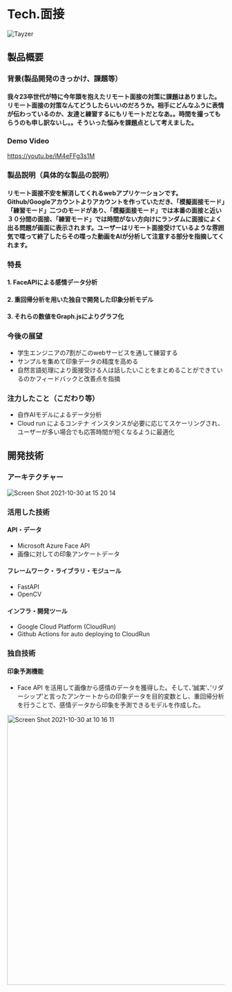 # Tech.面接


![Tayzer](https://user-images.githubusercontent.com/63713624/139520215-b30afad8-357e-498e-afb4-424b8eb3651e.png)

## 製品概要
### 背景(製品開発のきっかけ、課題等）
#### 我々23卒世代が特に今年頭を抱えたリモート面接の対策に課題はありました。リモート面接の対策なんてどうしたらいいのだろうか。相手にどんなふうに表情が伝わっているのか、友達と練習するにもリモートだとなあ。。時間を撮ってもらうのも申し訳ないし。。そういった悩みを課題点として考えました。

### Demo Video
https://youtu.be/iM4eFFg3s1M

### 製品説明（具体的な製品の説明）
#### リモート面接不安を解消してくれるwebアプリケーションです。Github/Googleアカウントよりアカウントを作っていただき、「模擬面接モード」「練習モード」二つのモードがあり、「模擬面接モード」では本番の面接と近い３０分間の面接、「練習モード」では時間がない方向けにランダムに面接によく出る問題が画面に表示されます。ユーザーはリモート面接受けているような雰囲気で喋って終了したらその喋った動画をAIが分析して注意する部分を指摘してくれます。


### 特長

#### 1. FaceAPIによる感情データ分析
#### 2. 重回帰分析を用いた独自で開発した印象分析モデル
#### 3. それらの数値をGraph.jsによりグラフ化

### 今後の展望
* 学生エンジニアの7割がこのwebサービスを通して練習する
* サンプルを集めて印象データの精度を高める
* 自然言語処理により面接受ける人は話したいことをまとめることができているのかフィードバックと改善点を指摘

### 注力したこと（こだわり等）
* 自作AIモデルによるデータ分析
* Cloud run によるコンテナ インスタンスが必要に応じてスケーリングされ、ユーザーが多い場合でも応答時間が短くなるように最適化


## 開発技術

### アーキテクチャー
![Screen Shot 2021-10-30 at 15 20 14](https://user-images.githubusercontent.com/62434815/139522832-5fbeba6c-1ffc-45e7-9cb0-053e9be1ba1a.png)

### 活用した技術
#### API・データ
* Microsoft Azure Face API
* 画像に対しての印象アンケートデータ

#### フレームワーク・ライブラリ・モジュール
* FastAPI
* OpenCV

#### インフラ・開発ツール
* Google Cloud Platform (CloudRun)
* Github Actions for auto deploying to CloudRun


### 独自技術
#### 印象予測機能
* Face API を活用して画像から感情のデータを獲得した。そして、’誠実’、’リダーシップ’と言ったアンケートからの印象データを目的変数とし、重回帰分析を行うことで、感情データから印象を予測できるモデルを作成した。

<img width="624" alt="Screen Shot 2021-10-30 at 10 16 11" src="https://user-images.githubusercontent.com/78252529/139518017-a41bea5f-1b22-47fc-a2d4-603ece78ffe6.png">
